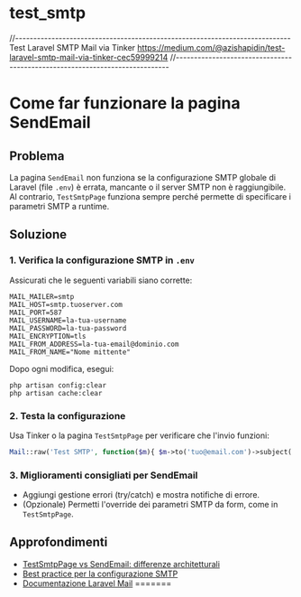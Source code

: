 # test_smtp

<!-- Contenuto migrato da _docs/test_smtp.txt -->

//----------------------------------------------------------------------------
Test Laravel SMTP Mail via Tinker
https://medium.com/@azishapidin/test-laravel-smtp-mail-via-tinker-cec59999214
//----------------------------------------------------------------------------

# Come far funzionare la pagina SendEmail

## Problema
La pagina `SendEmail` non funziona se la configurazione SMTP globale di Laravel (file `.env`) è errata, mancante o il server SMTP non è raggiungibile. Al contrario, `TestSmtpPage` funziona sempre perché permette di specificare i parametri SMTP a runtime.

## Soluzione

### 1. Verifica la configurazione SMTP in `.env`
Assicurati che le seguenti variabili siano corrette:
```
MAIL_MAILER=smtp
MAIL_HOST=smtp.tuoserver.com
MAIL_PORT=587
MAIL_USERNAME=la-tua-username
MAIL_PASSWORD=la-tua-password
MAIL_ENCRYPTION=tls
MAIL_FROM_ADDRESS=la-tua-email@dominio.com
MAIL_FROM_NAME="Nome mittente"
```
Dopo ogni modifica, esegui:
```
php artisan config:clear
php artisan cache:clear
```

### 2. Testa la configurazione
Usa Tinker o la pagina `TestSmtpPage` per verificare che l'invio funzioni:
```php
Mail::raw('Test SMTP', function($m){ $m->to('tuo@email.com')->subject('Test SMTP'); });
```

### 3. Miglioramenti consigliati per SendEmail
- Aggiungi gestione errori (try/catch) e mostra notifiche di errore.
- (Opzionale) Permetti l'override dei parametri SMTP da form, come in `TestSmtpPage`.

## Approfondimenti
- [TestSmtpPage vs SendEmail: differenze architetturali](./test_smtp.md)
- [Best practice per la configurazione SMTP](./EMAIL_BEST_PRACTICES.md)
- [Documentazione Laravel Mail](https://laravel.com/project_docs/mail)
=======
